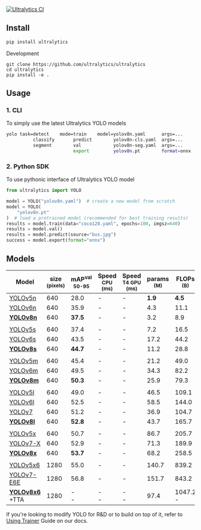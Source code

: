 [![Ultralytics CI](https://github.com/ultralytics/ultralytics/actions/workflows/ci.yaml/badge.svg)](https://github.com/ultralytics/ultralytics/actions/workflows/ci.yaml)

## Install

```bash
pip install ultralytics
```

Development

```
git clone https://github.com/ultralytics/ultralytics
cd ultralytics
pip install -e .
```

## Usage

### 1. CLI

To simply use the latest Ultralytics YOLO models

```bash
yolo task=detect    mode=train    model=yolov8n.yaml      args=...
          classify       predict        yolov8n-cls.yaml  args=...
          segment        val            yolov8n-seg.yaml  args=...
                         export         yolov8n.pt        format=onnx
```

### 2. Python SDK

To use pythonic interface of Ultralytics YOLO model

```python
from ultralytics import YOLO

model = YOLO("yolov8n.yaml")  # create a new model from scratch
model = YOLO(
    "yolov8n.pt"
)  # load a pretrained model (recommended for best training results)
results = model.train(data="coco128.yaml", epochs=100, imgsz=640)
results = model.val()
results = model.predict(source="bus.jpg")
success = model.export(format="onnx")
```

## Models

| Model                                                                                            | size<br><sup>(pixels) | mAP<sup>val<br>50-95 | Speed<br><sup>CPU<br>(ms) | Speed<br><sup>T4 GPU<br>(ms) | params<br><sup>(M) | FLOPs<br><sup>(B) |
| ------------------------------------------------------------------------------------------------ | --------------------- | -------------------- | ------------------------- | ---------------------------- | ------------------ | ----------------- |
| [YOLOv5n](https://github.com/ultralytics/yolov5/releases/download/v6.2/yolov5n.pt)               | 640                   | 28.0                 | -                         | -                            | **1.9**            | **4.5**           |
| [YOLOv6n](url)                                                                                   | 640                   | 35.9                 | -                         | -                            | 4.3                | 11.1              |
| **[YOLOv8n](url)**                                                                               | 640                   | **37.5**             | -                         | -                            | 3.2                | 8.9               |
|                                                                                                  |                       |                      |                           |                              |                    |                   |
| [YOLOv5s](https://github.com/ultralytics/yolov5/releases/download/v6.2/yolov5s.pt)               | 640                   | 37.4                 | -                         | -                            | 7.2                | 16.5              |
| [YOLOv6s](url)                                                                                   | 640                   | 43.5                 | -                         | -                            | 17.2               | 44.2              |
| **[YOLOv8s](url)**                                                                               | 640                   | **44.7**             | -                         | -                            | 11.2               | 28.8              |
|                                                                                                  |                       |                      |                           |                              |                    |                   |
| [YOLOv5m](https://github.com/ultralytics/yolov5/releases/download/v6.2/yolov5m.pt)               | 640                   | 45.4                 | -                         | -                            | 21.2               | 49.0              |
| [YOLOv6m](url)                                                                                   | 640                   | 49.5                 | -                         | -                            | 34.3               | 82.2              |
| **[YOLOv8m](url)**                                                                               | 640                   | **50.3**             | -                         | -                            | 25.9               | 79.3              |
|                                                                                                  |                       |                      |                           |                              |                    |                   |
| [YOLOv5l](https://github.com/ultralytics/yolov5/releases/download/v6.2/yolov5l.pt)               | 640                   | 49.0                 | -                         | -                            | 46.5               | 109.1             |
| [YOLOv6l](url)                                                                                   | 640                   | 52.5                 | -                         | -                            | 58.5               | 144.0             |
| [YOLOv7](url)                                                                                    | 640                   | 51.2                 | -                         | -                            | 36.9               | 104.7             |
| **[YOLOv8l](url)**                                                                               | 640                   | **52.8**             | -                         | -                            | 43.7               | 165.7             |
|                                                                                                  |                       |                      |                           |                              |                    |                   |
| [YOLOv5x](https://github.com/ultralytics/yolov5/releases/download/v6.2/yolov5x.pt)               | 640                   | 50.7                 | -                         | -                            | 86.7               | 205.7             |
| [YOLOv7-X](url)                                                                                  | 640                   | 52.9                 | -                         | -                            | 71.3               | 189.9             |
| **[YOLOv8x](url)**                                                                               | 640                   | **53.7**             | -                         | -                            | 68.2               | 258.5             |
|                                                                                                  |                       |                      |                           |                              |                    |                   |
| [YOLOv5x6](https://github.com/ultralytics/yolov5/releases/download/v6.2/yolov5x6.pt)             | 1280                  | 55.0                 | -                         | -                            | 140.7              | 839.2             |
| [YOLOv7-E6E](url)                                                                                | 1280                  | 56.8                 | -                         | -                            | 151.7              | 843.2             |
| **[YOLOv8x6](https://github.com/ultralytics/yolov5/releases/download/v6.2/yolov5x6.pt)**<br>+TTA | 1280                  | -<br>-               | -<br>-                    | -<br>-                       | 97.4               | 1047.2<br>-       |

If you're looking to modify YOLO for R&D or to build on top of it, refer to [Using Trainer](<>) Guide on our docs.

